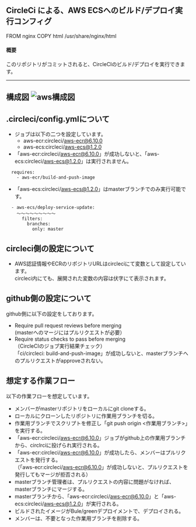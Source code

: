 ## CircleCi による、AWS ECSへのビルド/デプロイ実行コンフィグ
FROM nginx
COPY html /usr/share/nginx/html
#### 概要
このリポジトリがコミットされると、CircleCIのビルド/デプロイを実行できます。

---
構成図
![aws構成図](https://user-images.githubusercontent.com/30540542/98032856-f8cb6780-1e57-11eb-8865-7a1fef3b8038.jpg)
---

## .circleci/config.ymlについて
- ジョブは以下の二つを設定しています。
  - aws-ecr:circleci/aws-ecr@6.10.0
  - aws-ecs:circleci/aws-ecs@1.2.0  
- 「aws-ecr:circleci/aws-ecr@6.10.0」が成功しないと、「aws-ecs:circleci/aws-ecs@1.2.0」は実行されません。  

```
  requires:
    - aws-ecr/build-and-push-image
```

- 「aws-ecs:circleci/aws-ecs@1.2.0」はmasterブランチでのみ実行可能です。

```
  - aws-ecs/deploy-service-update:
    ～～～～～～～～～
      filters:
        branches:
          only: master
```

## circleci側の設定について
- AWS認証情報やECRのリポジトリURLはcircleciにて変数として設定しています。  
  circleci内にても、展開された変数の内容は伏字にて表示されます。

## github側の設定について
github側に以下の設定をしております。
- Require pull request reviews before merging  
  (masterへのマージにはプルリクエストが必要）
- Require status checks to pass before merging  
  （CircleCIのジョブ実行結果チェック）  
 「ci/circleci: build-and-push-image」が成功しないと、masterブランチへのプルリクエストがapproveされない。

## 想定する作業フロー
以下の作業フローを想定しています。

- メンバーがmasterリポジトリをローカルにgit cloneする。
- ローカルにクローンしたリポジトリに作業用ブランチを切る。
- 作業用ブランチでスクリプトを修正し「git push origin <作業用ブランチ>」を実行する。
- 「aws-ecr:circleci/aws-ecr@6.10.0」ジョブがgithub上の作業用ブランチから、circlrciに投げられ実行される。
- 「aws-ecr:circleci/aws-ecr@6.10.0」が成功したら、メンバーはプルリクエストを発行する。  
（「aws-ecr:circleci/aws-ecr@6.10.0」が成功しないと、プルリクエストを発行してもマージが拒否される）
- masterブランチ管理者は、プルリクエストの内容に問題がなければ、masterブランチにマージする。
- masterブランチから、「aws-ecr:circleci/aws-ecr@6.10.0」と「aws-ecs:circleci/aws-ecs@1.2.0」が実行される。
- ビルドされたイメージがBule/greenデプロイメントで、デプロイされる。
- メンバーは、不要となった作業用ブランチを削除する。

